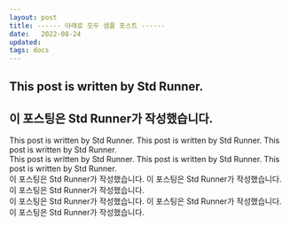 ```yaml
---
layout: post
title: ------ 아래로 모두 샘플 포스트 ------
date:   2022-08-24
updated: 
tags: docs
---
```

## This post is written by Std Runner.
## 이 포스팅은 Std Runner가 작성했습니다.
This post is written by Std Runner. This post is written by Std Runner. This post is written by Std Runner.<br>
This post is written by Std Runner. This post is written by Std Runner. This post is written by Std Runner.<br>
이 포스팅은 Std Runner가 작성했습니다. 이 포스팅은 Std Runner가 작성했습니다. 이 포스팅은 Std Runner가 작성했습니다.<br>
이 포스팅은 Std Runner가 작성했습니다. 이 포스팅은 Std Runner가 작성했습니다. 이 포스팅은 Std Runner가 작성했습니다.<br>